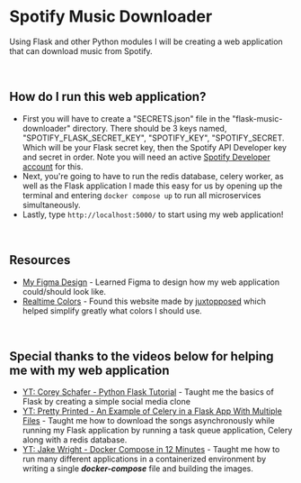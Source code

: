 # Spotify Music Downloader
Using Flask and other Python modules I will be creating a web application that can download music from Spotify.


&nbsp;
## How do I run this web application?
- First you will have to create a "SECRETS.json" file in the "flask-music-downloader" directory. There should be 3 keys named, "SPOTIFY_FLASK_SECRET_KEY", "SPOTIFY_KEY", "SPOTIFY_SECRET. Which will be your Flask secret key, then the Spotify API Developer key and secret in order. Note you will need an active [Spotify Developer account](https://developer.spotify.com/dashboard) for this. 
- Next, you're going to have to run the redis database, celery worker, as well as the Flask application I made this easy for us by opening up the terminal and entering `docker compose up` to run all microservices simultaneously.
- Lastly, type `http://localhost:5000/` to start using my web application!


&nbsp;
## Resources
- [My Figma Design](https://www.figma.com/file/GNoDCRAU2lNReTHOHRA3H2/Spotify-music-downloader-web-app?type=design&node-id=0%3A1&mode=design&t=lyvvvRdU9YkTFWfl-1) - Learned Figma to design how my web application could/should look like.
- [Realtime Colors](https://realtimecolors.com/?colors=FFFFFF-000000-1ed760-121212-222222) - Found this website made by [juxtopposed](https://www.youtube.com/@juxtopposed) which helped simplify greatly what colors I should use.

&nbsp;
## Special thanks to the videos below for helping me with my web application
- [YT: Corey Schafer - Python Flask Tutorial](https://www.youtube.com/watch?v=MwZwr5Tvyxo&list=PL-osiE80TeTs4UjLw5MM6OjgkjFeUxCYH&ab_channel=CoreySchafer) - Taught me the basics of Flask by creating a simple social media clone
- [YT: Pretty Printed - An Example of Celery in a Flask App With Multiple Files](https://www.youtube.com/watch?v=2j3em0QQaMg&ab_channel=PrettyPrinted) - Taught me how to download the songs asynchronously while running my Flask application by running a task queue application, Celery along with a redis database. 
- [YT: Jake Wright - Docker Compose in 12 Minutes](https://www.youtube.com/watch?v=Qw9zlE3t8Ko&t=230s&ab_channel=JakeWright) - Taught me how to run many different applications in a containerized environment by writing a single ***docker-compose*** file and building the images.

